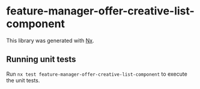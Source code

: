 # feature-manager-offer-creative-list-component

This library was generated with [Nx](https://nx.dev).

## Running unit tests

Run `nx test feature-manager-offer-creative-list-component` to execute the unit tests.
